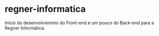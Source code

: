 # regner-informatica
Início do desenvolviemnto do Front-end e um pouco do Back-end para a Regner Informática.
